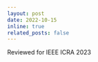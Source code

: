 ```yaml
---
layout: post
date: 2022-10-15
inline: true
related_posts: false
---
```


Reviewed for IEEE ICRA 2023